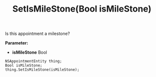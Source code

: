 ﻿---
uid: crmscript_ref_NSAppointmentEntity_SetIsMileStone
title: SetIsMileStone(Bool isMileStone)
intellisense: NSAppointmentEntity.SetIsMileStone
keywords: NSAppointmentEntity, GetIsMileStone
so.topic: reference
---

Is this appointment a milestone?

**Parameter:** 
 - **isMileStone** Bool

```crmscript
NSAppointmentEntity thing;
Bool isMileStone;
thing.SetIsMileStone(isMileStone);
```

